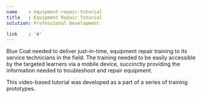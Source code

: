 ```yaml
---
name    : equipment-repair-tutorial
title   : Equipment Repair Tutorial
solution: Professional Development

link    : '#'
---
```

Blue Coat needed to deliver just-in-time, equipment repair training to its service technicians in the field. The training needed to be easily accessible by the targeted learners via a mobile device, succinctly providing the information needed to troubleshoot and repair equipment.

This video-based tutorial was developed as a part of a series of training prototypes.
